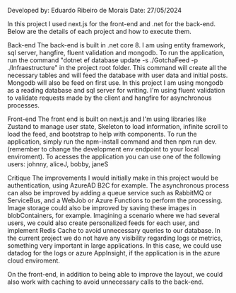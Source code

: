 Developed by: Eduardo Ribeiro de Morais Date: 27/05/2024

In this project I used next.js for the front-end and .net for the back-end. Below are the details of each project and how to execute them.

Back-end
The back-end is built in .net core 8. I am using entity framework, sql server, hangfire, fluent validation and mongodb. To run the application, run the command "dotnet ef database update -s ./GotchaFeed -p ./Infraestructure" in the project root folder. This command will create all the necessary tables and will feed the database with user data and initial posts. Mongodb will also be feed on first use. In this project I am using mongodb as a reading database and sql server for writing. I'm using fluent validation to validate requests made by the client and hangfire for asynchronous processes.

Front-end
The front end is built on next.js and I'm using libraries like Zustand to manage user state, Skeleton to load information, infinite scroll to load the feed, and bootstrap to help with components. To run the application, simply run the npm-install command and then npm run dev. (remember to change the development env endpoint to your local enviroment). To acesses the application you can use one of the following users: johnny, aliceJ, bobby, janeS

Critique
The improvements I would initially make in this project would be authentication, using AzureAD B2C for example. The asynchronous process can also be improved by adding a queue service such as RabbitMQ or ServiceBus, and a WebJob or Azure Functions to perform the processing. Image storage could also be improved by saving these images in blobContainers, for example. Imagining a scenario where we had several users, we could also create personalized feeds for each user, and implement Redis Cache to avoid unnecessary queries to our database. In the current project we do not have any visibility regarding logs or metrics, something very important in large applications. In this case, we could use datadog for the logs or azure AppInsight, if the application is in the azure cloud enviroment.

On the front-end, in addition to being able to improve the layout, we could also work with caching to avoid unnecessary calls to the back-end.
